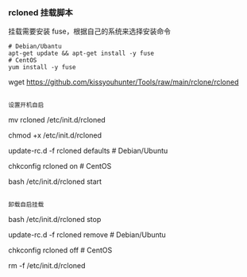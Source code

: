 ### rcloned 挂载脚本

挂载需要安装 fuse，根据自己的系统来选择安装命令
```
# Debian/Ubantu
apt-get update && apt-get install -y fuse
# CentOS
yum install -y fuse
```
wget https://github.com/kissyouhunter/Tools/raw/main/rclone/rcloned
```

设置开机自启

```
mv rcloned /etc/init.d/rcloned

chmod +x /etc/init.d/rcloned

update-rc.d -f rcloned defaults # Debian/Ubuntu

chkconfig rcloned on # CentOS

bash /etc/init.d/rcloned start
```

卸载自启挂载
```
bash /etc/init.d/rcloned stop

update-rc.d -f rcloned remove # Debian/Ubuntu

chkconfig rcloned off # CentOS

rm -f /etc/init.d/rcloned
```
